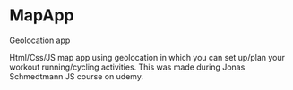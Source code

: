# MapApp
Geolocation app

Html/Css/JS map app using geolocation in which you can set up/plan your workout running/cycling activities. This was made during Jonas Schmedtmann JS course on udemy.
